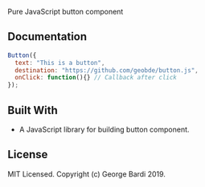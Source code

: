 
Pure JavaScript button component

## Documentation

```javascript
Button({
  text: "This is a button",
  destination: "https://github.com/geobde/button.js",
  onClick: function(){} // Callback after click
});
```

## Built With

- A JavaScript library for building button component.

## License

MIT Licensed. Copyright (c) George Bardi 2019.

